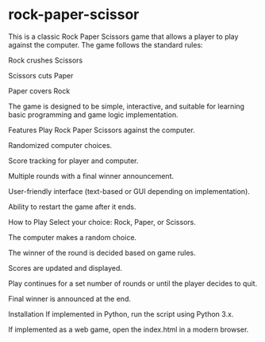 # rock-paper-scissor
This is a classic Rock Paper Scissors game that allows a player to play against the computer. The game follows the standard rules:

Rock crushes Scissors

Scissors cuts Paper

Paper covers Rock

The game is designed to be simple, interactive, and suitable for learning basic programming and game logic implementation.

Features
Play Rock Paper Scissors against the computer.

Randomized computer choices.

Score tracking for player and computer.

Multiple rounds with a final winner announcement.

User-friendly interface (text-based or GUI depending on implementation).

Ability to restart the game after it ends.

How to Play
Select your choice: Rock, Paper, or Scissors.

The computer makes a random choice.

The winner of the round is decided based on game rules.

Scores are updated and displayed.

Play continues for a set number of rounds or until the player decides to quit.

Final winner is announced at the end.

Installation
If implemented in Python, run the script using Python 3.x.

If implemented as a web game, open the index.html in a modern browser.
